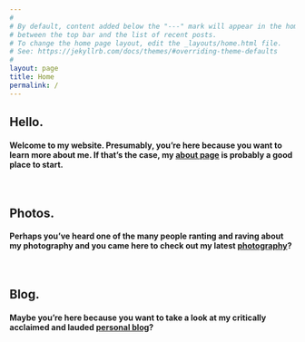 ```yaml
---
#
# By default, content added below the "---" mark will appear in the home page
# between the top bar and the list of recent posts.
# To change the home page layout, edit the _layouts/home.html file.
# See: https://jekyllrb.com/docs/themes/#overriding-theme-defaults
#
layout: page
title: Home
permalink: /
---
```


## Hello.

<div class="glitch" id="glitch-about"></div>

#### Welcome to my website. Presumably, you’re here because you want to learn more about me. If that’s the case, my [about page](/about) is probably a good place to start.

<br />

## Photos.
<div class="glitch" id="glitch-photos"></div>

#### Perhaps you’ve heard one of the many people ranting and raving about my photography and you came here to check out my latest [photography](/photos)?

<br />

## Blog.
<div class="glitch" id="glitch-blog"></div>

#### Maybe you’re here because you want to take a look at my critically acclaimed and lauded [personal blog](/blog)?
